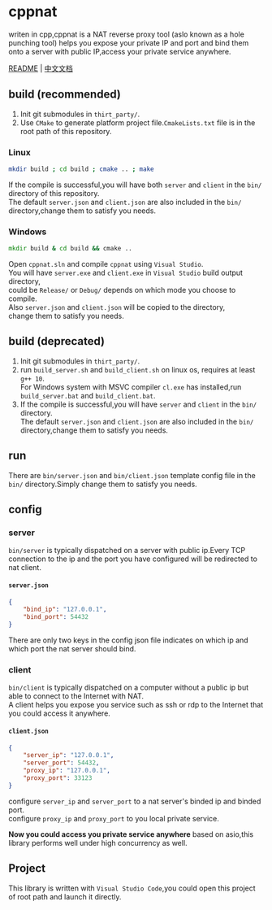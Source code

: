 # cppnat

writen in cpp,cppnat is a NAT reverse proxy tool (aslo known as a hole punching tool) helps you expose your private IP and port and bind them onto a server with public IP,access your private service anywhere.

[README](README.md) | [中文文档](README.zh-CN.md)

## build (recommended)
1. Init git submodules in `thirt_party/`.  
2. Use `CMake` to generate platform project file.`CmakeLists.txt` file is in the root path of this repository.  
### Linux
```sh
mkdir build ; cd build ; cmake .. ; make 
```
If the compile is successful,you will have both `server` and `client` in the `bin/` directory of this repository.  
The default `server.json` and `client.json` are also included in the `bin/` directory,change them to satisfy you needs.

### Windows
```bat
mkdir build & cd build && cmake .. 
```
Open `cppnat.sln` and compile `cppnat` using `Visual Studio`.  
You will have `server.exe` and `client.exe` in `Visual Studio` build output directory,  
could be `Release/` or `Debug/` depends on which mode you choose to compile.  
Also `server.json` and `client.json` will be copied to the directory,  
change them to satisfy you needs.


## build (deprecated)
1. Init git submodules in `thirt_party/`.
2. run `build_server.sh` and `build_client.sh` on linux os, requires at least `g++ 10`.  
For Windows system with MSVC compiler `cl.exe` has installed,run `build_server.bat` and `build_client.bat`.
3. If the compile is successful,you will have `server` and `client` in the `bin/` directory.  
The default `server.json` and `client.json` are also included in the `bin/` directory,change them to satisfy you needs.

## run
There are `bin/server.json` and `bin/client.json` template config file in the `bin/` directory.Simply change them to satisfy you needs.

## config

### server
`bin/server` is typically dispatched on a server with public ip.Every TCP connection to the ip and the port you have configured will be redirected to nat client.  

#### `server.json`
```json
{
    "bind_ip": "127.0.0.1",
    "bind_port": 54432
}
```
There are only two keys in the config json file indicates on which ip and which port the nat server should bind.  


### client
`bin/client` is typically dispatched on a computer without a public ip but able to connect to the Internet with NAT.  
A client helps you expose you service such as ssh or rdp to the Internet that you could access it anywhere.  

#### `client.json`
```json
{
    "server_ip": "127.0.0.1",
    "server_port": 54432,
    "proxy_ip": "127.0.0.1",
    "proxy_port": 33123
}
```
configure `server_ip` and `server_port` to a nat server's binded ip and binded port.  
configure `proxy_ip` and `proxy_port` to you local private service.

**Now you could access you private service anywhere**
based on asio,this library performs well under high concurrency as well.  


## Project

This library is written with `Visual Studio Code`,you could open this project of root path and launch it directly.